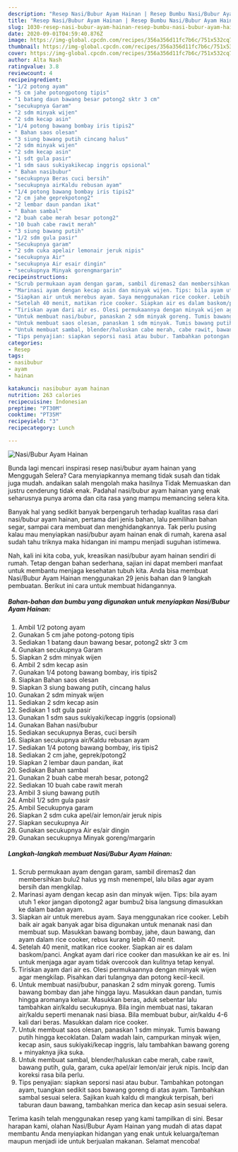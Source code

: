 ```yaml
---
description: "Resep Nasi/Bubur Ayam Hainan | Resep Bumbu Nasi/Bubur Ayam Hainan Yang Enak dan Simpel"
title: "Resep Nasi/Bubur Ayam Hainan | Resep Bumbu Nasi/Bubur Ayam Hainan Yang Enak dan Simpel"
slug: 1030-resep-nasi-bubur-ayam-hainan-resep-bumbu-nasi-bubur-ayam-hainan-yang-enak-dan-simpel
date: 2020-09-01T04:59:40.876Z
image: https://img-global.cpcdn.com/recipes/356a356d11fc7b6c/751x532cq70/nasibubur-ayam-hainan-foto-resep-utama.jpg
thumbnail: https://img-global.cpcdn.com/recipes/356a356d11fc7b6c/751x532cq70/nasibubur-ayam-hainan-foto-resep-utama.jpg
cover: https://img-global.cpcdn.com/recipes/356a356d11fc7b6c/751x532cq70/nasibubur-ayam-hainan-foto-resep-utama.jpg
author: Alta Nash
ratingvalue: 3.8
reviewcount: 4
recipeingredient:
- "1/2 potong ayam"
- "5 cm jahe potongpotong tipis"
- "1 batang daun bawang besar potong2 sktr 3 cm"
- "secukupnya Garam"
- "2 sdm minyak wijen"
- "2 sdm kecap asin"
- "1/4 potong bawang bombay iris tipis2"
- " Bahan saos olesan"
- "3 siung bawang putih cincang halus"
- "2 sdm minyak wijen"
- "2 sdm kecap asin"
- "1 sdt gula pasir"
- "1 sdm saus sukiyakikecap inggris opsional"
- " Bahan nasibubur"
- "secukupnya Beras cuci bersih"
- "secukupnya airKaldu rebusan ayam"
- "1/4 potong bawang bombay iris tipis2"
- "2 cm jahe geprekpotong2"
- "2 lembar daun pandan ikat"
- " Bahan sambal"
- "2 buah cabe merah besar potong2"
- "10 buah cabe rawit merah"
- "3 siung bawang putih"
- "1/2 sdm gula pasir"
- "Secukupnya garam"
- "2 sdm cuka apelair lemonair jeruk nipis"
- "secukupnya Air"
- "secukupnya Air esair dingin"
- "secukupnya Minyak gorengmargarin"
recipeinstructions:
- "Scrub permukaan ayam dengan garam, sambil diremas2 dan membersihkan bulu2 halus yg msh menempel, lalu bilas agar ayam bersih dan mengkilap."
- "Marinasi ayam dengan kecap asin dan minyak wijen. Tips: bila ayam utuh 1 ekor jangan dipotong2 agar bumbu2 bisa langsung dimasukkan ke dalam badan ayam."
- "Siapkan air untuk merebus ayam. Saya menggunakan rice cooker. Lebih baik air agak banyak agar bisa digunakan untuk menanak nasi dan membuat sup. Masukkan bawang bombay, jahe, daun bawang, dan ayam dalam rice cooker, rebus kurang lebih 40 menit."
- "Setelah 40 menit, matikan rice cooker. Siapkan air es dalam baskom/panci. Angkat ayam dari rice cooker dan masukkan ke air es. Ini untuk menjaga agar ayam tidak overcook dan kulitnya tetap kenyal."
- "Tiriskan ayam dari air es. Olesi permukaannya dengan minyak wijen agar mengkilap. Pisahkan dari tulangnya dan potong kecil-kecil."
- "Untuk membuat nasi/bubur, panaskan 2 sdm minyak goreng. Tumis bawang bombay dan jahe hingga layu. Masukkan daun pandan, tumis hingga aromanya keluar. Masukkan beras, aduk sebentar lalu tambahkan air/kaldu secukupnya. Bila ingin membuat nasi, takaran air/kaldu seperti menanak nasi biasa. Bila membuat bubur, air/kaldu 4-6 kali dari beras. Masukkan dalam rice cooker."
- "Untuk membuat saos olesan, panaskan 1 sdm minyak. Tumis bawang putih hingga kecoklatan. Dalam wadah lain, campurkan minyak wijen, kecap asin, saus sukiyaki/kecap inggris, lalu tambahkan bawang goreng + minyaknya jika suka."
- "Untuk membuat sambal, blender/haluskan cabe merah, cabe rawit, bawang putih, gula, garam, cuka apel/air lemon/air jeruk nipis. Incip dan koreksi rasa bila perlu."
- "Tips penyajian: siapkan seporsi nasi atau bubur. Tambahkan potongan ayam, tuangkan sedikit saos bawang goreng di atas ayam. Tambahkan sambal sesuai selera. Sajikan kuah kaldu di mangkuk terpisah, beri taburan daun bawang, tambahkan merica dan kecap asin sesuai selera."
categories:
- Resep
tags:
- nasibubur
- ayam
- hainan

katakunci: nasibubur ayam hainan 
nutrition: 263 calories
recipecuisine: Indonesian
preptime: "PT30M"
cooktime: "PT35M"
recipeyield: "3"
recipecategory: Lunch

---
```



![Nasi/Bubur Ayam Hainan](https://img-global.cpcdn.com/recipes/356a356d11fc7b6c/751x532cq70/nasibubur-ayam-hainan-foto-resep-utama.jpg)

Bunda lagi mencari inspirasi resep nasi/bubur ayam hainan yang Menggugah Selera? Cara menyiapkannya memang tidak susah dan tidak juga mudah. andaikan salah mengolah maka hasilnya Tidak Memuaskan dan justru cenderung tidak enak. Padahal nasi/bubur ayam hainan yang enak seharusnya punya aroma dan cita rasa yang mampu memancing selera kita.

Banyak hal yang sedikit banyak berpengaruh terhadap kualitas rasa dari nasi/bubur ayam hainan, pertama dari jenis bahan, lalu pemilihan bahan segar, sampai cara membuat dan menghidangkannya. Tak perlu pusing kalau mau menyiapkan nasi/bubur ayam hainan enak di rumah, karena asal sudah tahu triknya maka hidangan ini mampu menjadi suguhan istimewa.




Nah, kali ini kita coba, yuk, kreasikan nasi/bubur ayam hainan sendiri di rumah. Tetap dengan bahan sederhana, sajian ini dapat memberi manfaat untuk membantu menjaga kesehatan tubuh kita. Anda bisa membuat Nasi/Bubur Ayam Hainan menggunakan 29 jenis bahan dan 9 langkah pembuatan. Berikut ini cara untuk membuat hidangannya.

<!--inarticleads1-->

##### Bahan-bahan dan bumbu yang digunakan untuk menyiapkan Nasi/Bubur Ayam Hainan:

1. Ambil 1/2 potong ayam
1. Gunakan 5 cm jahe potong-potong tipis
1. Sediakan 1 batang daun bawang besar, potong2 sktr 3 cm
1. Gunakan secukupnya Garam
1. Siapkan 2 sdm minyak wijen
1. Ambil 2 sdm kecap asin
1. Gunakan 1/4 potong bawang bombay, iris tipis2
1. Siapkan  Bahan saos olesan
1. Siapkan 3 siung bawang putih, cincang halus
1. Gunakan 2 sdm minyak wijen
1. Sediakan 2 sdm kecap asin
1. Sediakan 1 sdt gula pasir
1. Gunakan 1 sdm saus sukiyaki/kecap inggris (opsional)
1. Gunakan  Bahan nasi/bubur
1. Sediakan secukupnya Beras, cuci bersih
1. Siapkan secukupnya air/Kaldu rebusan ayam
1. Sediakan 1/4 potong bawang bombay, iris tipis2
1. Sediakan 2 cm jahe, geprek/potong2
1. Siapkan 2 lembar daun pandan, ikat
1. Sediakan  Bahan sambal
1. Gunakan 2 buah cabe merah besar, potong2
1. Sediakan 10 buah cabe rawit merah
1. Ambil 3 siung bawang putih
1. Ambil 1/2 sdm gula pasir
1. Ambil Secukupnya garam
1. Siapkan 2 sdm cuka apel/air lemon/air jeruk nipis
1. Siapkan secukupnya Air
1. Gunakan secukupnya Air es/air dingin
1. Gunakan secukupnya Minyak goreng/margarin




<!--inarticleads2-->

##### Langkah-langkah membuat Nasi/Bubur Ayam Hainan:

1. Scrub permukaan ayam dengan garam, sambil diremas2 dan membersihkan bulu2 halus yg msh menempel, lalu bilas agar ayam bersih dan mengkilap.
1. Marinasi ayam dengan kecap asin dan minyak wijen. Tips: bila ayam utuh 1 ekor jangan dipotong2 agar bumbu2 bisa langsung dimasukkan ke dalam badan ayam.
1. Siapkan air untuk merebus ayam. Saya menggunakan rice cooker. Lebih baik air agak banyak agar bisa digunakan untuk menanak nasi dan membuat sup. Masukkan bawang bombay, jahe, daun bawang, dan ayam dalam rice cooker, rebus kurang lebih 40 menit.
1. Setelah 40 menit, matikan rice cooker. Siapkan air es dalam baskom/panci. Angkat ayam dari rice cooker dan masukkan ke air es. Ini untuk menjaga agar ayam tidak overcook dan kulitnya tetap kenyal.
1. Tiriskan ayam dari air es. Olesi permukaannya dengan minyak wijen agar mengkilap. Pisahkan dari tulangnya dan potong kecil-kecil.
1. Untuk membuat nasi/bubur, panaskan 2 sdm minyak goreng. Tumis bawang bombay dan jahe hingga layu. Masukkan daun pandan, tumis hingga aromanya keluar. Masukkan beras, aduk sebentar lalu tambahkan air/kaldu secukupnya. Bila ingin membuat nasi, takaran air/kaldu seperti menanak nasi biasa. Bila membuat bubur, air/kaldu 4-6 kali dari beras. Masukkan dalam rice cooker.
1. Untuk membuat saos olesan, panaskan 1 sdm minyak. Tumis bawang putih hingga kecoklatan. Dalam wadah lain, campurkan minyak wijen, kecap asin, saus sukiyaki/kecap inggris, lalu tambahkan bawang goreng + minyaknya jika suka.
1. Untuk membuat sambal, blender/haluskan cabe merah, cabe rawit, bawang putih, gula, garam, cuka apel/air lemon/air jeruk nipis. Incip dan koreksi rasa bila perlu.
1. Tips penyajian: siapkan seporsi nasi atau bubur. Tambahkan potongan ayam, tuangkan sedikit saos bawang goreng di atas ayam. Tambahkan sambal sesuai selera. Sajikan kuah kaldu di mangkuk terpisah, beri taburan daun bawang, tambahkan merica dan kecap asin sesuai selera.




Terima kasih telah menggunakan resep yang kami tampilkan di sini. Besar harapan kami, olahan Nasi/Bubur Ayam Hainan yang mudah di atas dapat membantu Anda menyiapkan hidangan yang enak untuk keluarga/teman maupun menjadi ide untuk berjualan makanan. Selamat mencoba!
